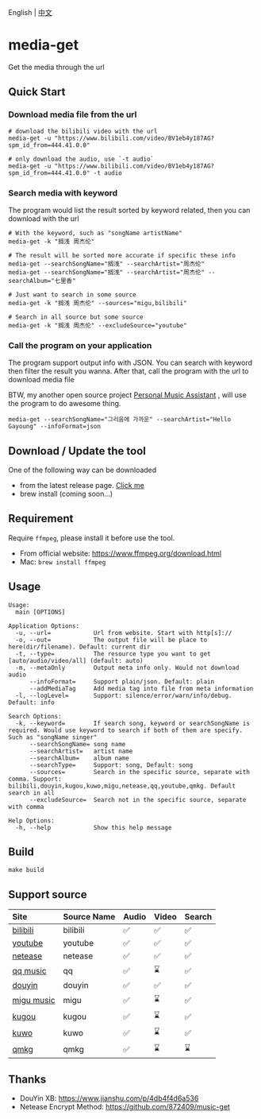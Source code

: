 English | [中文](./README.md)

# media-get
Get the media through the url

## Quick Start
### Download media file from the url 
```shell
# download the bilibili video with the url
media-get -u "https://www.bilibili.com/video/BV1eb4y187AG?spm_id_from=444.41.0.0"

# only download the audio, use `-t audio`
media-get -u "https://www.bilibili.com/video/BV1eb4y187AG?spm_id_from=444.41.0.0" -t audio
```

### Search media with keyword

The program would list the result sorted by keyword related, then you can download with the url
```shell
# With the keyword, such as "songName artistName"
media-get -k "搁浅 周杰伦" 

# The result will be sorted more accurate if specific these info 
media-get --searchSongName="搁浅" --searchArtist="周杰伦" 
media-get --searchSongName="搁浅" --searchArtist="周杰伦" --searchAlbum="七里香"

# Just want to search in some source
media-get -k "搁浅 周杰伦" --sources="migu,bilibili"

# Search in all source but some source
media-get -k "搁浅 周杰伦" --excludeSource="youtube"
```
### Call the program on your application
The program support output info with JSON. You can search with keyword then filter the result you wanna.
After that, call the program with the url to download media file

BTW, my another open source project [Personal Music Assistant](https://github.com/foamzou/personal-music-assistant) , will use the program to do awesome thing.
```shell
media-get --searchSongName="그리움에 가까운" --searchArtist="Hello Gayoung" --infoFormat=json 
```

## Download / Update the tool
One of the following way can be downloaded
- from the latest release page. [Click me](https://github.com/foamzou/media-get/releases)
- brew install (coming soon...)

## Requirement
Require `ffmpeg`, please install it before use the tool.
- From official website: https://www.ffmpeg.org/download.html
- Mac: `brew install ffmpeg`

## Usage
```shell
Usage:
  main [OPTIONS]

Application Options:
  -u, --url=            Url from website. Start with http[s]://
  -o, --out=            The output file will be place to here(dir/filename). Default: current dir
  -t, --type=           The resource type you want to get [auto/audio/video/all] (default: auto)
  -m, --metaOnly        Output meta info only. Would not download audio
      --infoFormat=     Support plain/json. Default: plain
      --addMediaTag     Add media tag into file from meta information
  -l, --logLevel=       Support: silence/error/warn/info/debug. Default: info

Search Options:
  -k, --keyword=        If search song, keyword or searchSongName is required. Would use keyword to search if both of them are specify. Such as "songName singer"
      --searchSongName= song name
      --searchArtist=   artist name
      --searchAlbum=    album name
      --searchType=     Support: song, Default: song
      --sources=        Search in the specific source, separate with comma. Support: bilibili,douyin,kugou,kuwo,migu,netease,qq,youtube,qmkg. Default search in all
      --excludeSource=  Search not in the specific source, separate with comma

Help Options:
  -h, --help            Show this help message

```

## Build
```shell
make build
```

## Support source
Site | Source Name | Audio | Video | Search
:------------ | :------------- | :------------- | :------------- | :------------- 
[bilibili](https://www.bilibili.com/) | bilibili | ✅ | ✅ | ✅
[youtube](https://www.youtube.com/) |youtube | ✅ | ✅ | ✅
[netease](https://music.163.com/) |netease | ✅ | ✅ | ✅
[qq music](https://y.qq.com/) | qq |✅ | ⌛ | ✅
[douyin](https://www.douyin.com/) | douyin |✅ | ✅  | ✅
[migu music](https://music.migu.cn/) |migu | ✅ | ⌛ | ✅
[kugou](https://www.kugou.com/) |kugou | ✅ | ⌛ | ✅
[kuwo](https://www.kuwo.cn/) | kuwo |✅ | ⌛ | ✅
[qmkg](https://kg.qq.com/) | qmkg |✅ | ⌛ | ⌛


## Thanks
- DouYin XB: https://www.jianshu.com/p/4db4f4d6a536
- Netease Encrypt Method: https://github.com/872409/music-get